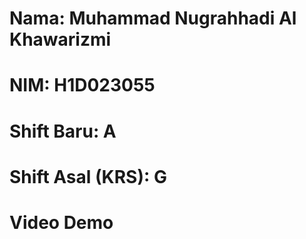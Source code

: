 # Nama: Muhammad Nugrahhadi Al Khawarizmi
# NIM: H1D023055
# Shift Baru: A
# Shift Asal (KRS): G

# Video Demo


